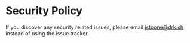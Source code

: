 # Security Policy

If you discover any security related issues, please email jstoone@drk.sh instead of using the issue tracker.

